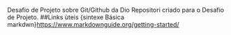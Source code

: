Desafio de Projeto sobre Git/Github da Dio
Repositori criado para o Desafio de Projeto.
##Links ùteis
{sintexe Básica markdwn}https://www.markdownguide.org/getting-started/
